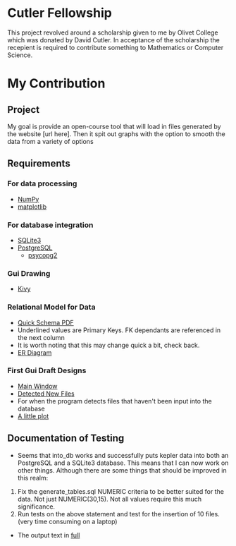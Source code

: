 # Cutler Fellowship

This project revolved around a scholarship given to me by Olivet College which was donated by David Cutler. In acceptance of the scholarship the recepient is required to contribute something to Mathematics or Computer Science.

# My Contribution
## Project
My goal is provide an open-course tool that will load in files generated by the website [url here]. Then it spit out graphs with the option to smooth the data from a variety of options

## Requirements
### For data processing
* [NumPy](http://www.numpy.org/)
* [matplotlib](http://matplotlib.org/)

### For database integration
* [SQLite3](https://www.sqlite.org/)
* [PostgreSQL](http://www.postgresql.org/)
  * [psycopg2](http://initd.org/psycopg/)

### Gui Drawing
* [Kivy](https://Kivy.org)

### Relational Model for Data
* [Quick Schema PDF](http://athena.codes/images/relationalmodel.pdf)
 * Underlined values are Primary Keys. FK dependants are referenced in the next column
 * It is worth noting that this may change quick a bit, check back.
* [ER Diagram](http://athena.codes/images/erdia.png)

### First Gui Draft Designs
* [Main Window](http://athena.codes/images/Sample.1.MainWindow.png)
* [Detected New Files](http://athena.codes/images/Sample.1.Detected.png)
 * For when the program detects files that haven't been input into the database
* [A little plot](http://athena.codes/images/Sample.1.PlotWindow.png)

## Documentation of Testing
* Seems that into_db works and successfully puts kepler data into both an PostgreSQL and a SQLite3 database. This means that I can now work on other things. Although there are some things that should be improved in this realm:
 1. Fix the generate_tables.sql NUMERIC criteria to be better suited for the data. Not just NUMERIC(30,15). Not all values require this much significance.
 2. Run tests on the above statement and test for the insertion of 10 files. (very time consuming on a laptop)
 * The output text in [full](http://athena.codes/ftp/output.intodb.01232016.txt)